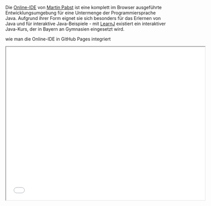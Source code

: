 Die [Online-IDE](https://github.com/martin-pabst/Online-IDE) von [Martin Pabst](https://github.com/martin-pabst) ist eine komplett im Browser ausgeführte Entwicklungsumgebung für eine Untermenge der Programmiersprache Java. Aufgrund ihrer Form eignet sie sich besonders für das Erlernen von Java und für interaktive Java-Beispiele - mit [LearnJ](https://www.learnj.de/doku.php) existiert ein interaktiver Java-Kurs, der in Bayern an Gymnasien eingesetzt wird. 

wie man die Online-IDE in GitHub Pages integriert

<iframe src="Template.html" style="width:620px; height:480px; overflow:hidden"></iframe>
